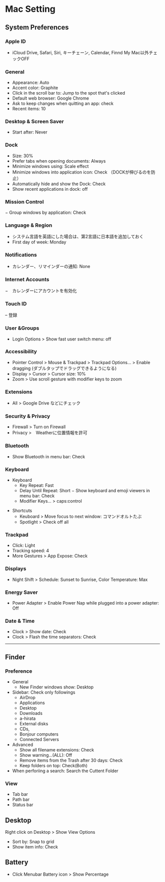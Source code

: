 # Mac Setting


## System Preferences

### Apple ID
- iCloud Drive, Safari, Siri, キーチェーン, Calendar, Finnd My Mac以外チェックOFF

### General
- Appearance: Auto
- Accent color: Graphite
- Click in the scroll bar to: Jump to the spot that's clicked
- Default web browser: Google Chrome
- Ask to keep changes when quitting an app: check
- Recent items: 10

### Desktop & Screen Saver
- Start after: Never

### Dock
- Size: 30%
- Prefer tabs when opening documents: Always
- Minimize windows using: Scale effect
- Minimize windows into application icon: Check （DOCKが伸びるのを防止）
- Automatically hide and show the Dock: Check
- Show recent applications in dock: off

### Mission Control
− Group windows by application: Check

### Language & Region
- システム言語を英語にした場合は、第2言語に日本語を追加しておく
- First day of week: Monday
<!-- - List Sort Orderを「Japanese」に -->

### Notifications
- カレンダー、リマインダーの通知: None

### Internet Accounts
−　カレンダーにアカウントを有効化

### Touch ID
– 登録

### User &Groups
- Login Options > Show fast user switch menu: off

### Accessibility
- Pointer Control > Mouse & Trackpad > Trackpad Options... > Enable dragging (ダブルタップでドラッグできるようになる)
- Display > Cursor > Cursor size: 10%
- Zoom > Use scroll gesture with modifier keys to zoom

### Extensions
- All > Google Drive などにチェック

### Security & Privacy
- Firewall > Turn on Firewall
- Privacy >　Weatherに位置情報を許可

### Bluetooth
- Show Bluetooth in menu bar: Check

### Keyboard
- Keyboard
    - Key Repeat: Fast
    - Delay Until Repeat: Short
    − Show keyboard and emoji viewers in menu bar: Check
    - Modifier Keys... > caps:control
<!-- - ユーザー辞書
    - 「文頭を自動的に大文字にする」off
    - 「スペースバーを二回押してピリオドを挿入」off
    - 「スマート引用符とスマートダッシュを入力」off -->
- Shortcuts
    - Keuboard > Move focus to next window: コマンドオルトたぶ
    - Spotlight > Check off all

### Trackpad
- Click: Light
- Tracking speed: 4
- More Gestures > App Expose: Check
<!-- - 「ページ間をスワイプ」OFF -->

### Displays
- Night Shift > Schedule: Sunset to Sunrise, Color Temperature: Max

### Energy Saver
- Power Adapter > Enable Power Nap while plugged into a power adapter: Off

### Date & Time
- Clock > Show date: Check
- Clock > Flash the time separators: Check


---


## Finder

### Preference
- General
  - New Finder windows show: Desktop
- Sidebar: Check only followings
  - AirDrop
  - Applications
  - Desktop
  - Downloads
  - a-hirata
  - External disks
  - CDs,
  - Bonjour computers
  - Connected Servers
- Advanced
  - Show all filename extensions: Check
  - Show warning...(ALL): Off
  - Remove items from the Trash after 30 days: Check
  - Keep folders on top: Check(Both)
- When perforiing a search: Search the Cuttent Folder

### View
- Tab bar
- Path bar
- Status bar


## Desktop
Right click on Desktop > Show View Options
- Sort by: Snap to grid
- Show item info: Check


## Battery
- Click Menubar Battery icon > Show Percentage
